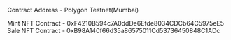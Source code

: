 Contract Address - Polygon Testnet(Mumbai)

Mint NFT Contract - 0xF4210B594c7A0ddDe6Efde8034CDCb64C5975eE5
Sale NFT Contract - 0xB98A140f66d35a86575011Cd53736450848C1ADc
